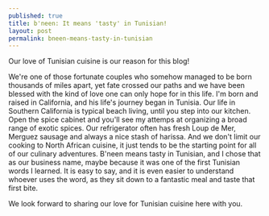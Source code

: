 ```yaml
---
published: true
title: b'neen: It means 'tasty' in Tunisian!
layout: post
permalink: bneen-means-tasty-in-tunisian
---
```

Our love of Tunisian cuisine is our reason for this blog!

We're one of those fortunate couples who somehow managed to be born thousands of miles apart, yet fate crossed our paths and we have been blessed with the kind of love one can only hope for in this life. I'm born and raised in California, and his life's journey began in Tunisia. Our life in Southern California is typical beach living, until you step into our kitchen. Open the spice cabinet and you'll see my attemps at organizing a broad range of exotic spices. Our refrigerator often has fresh Loup de Mer, Merguez sausage and always a nice stash of harissa. And we don't limit our cooking to North African cuisine, it just tends to be the starting point for all of our culinary adventures. B'neen means tasty in Tunisian, and I chose that as our business name, maybe because it was one of the first Tunisian words I learned. It is easy to say, and it is even easier to understand whoever uses the word, as they sit down to a fantastic meal and taste that first bite.

We look forward to sharing our love for Tunisian cuisine here with you.

